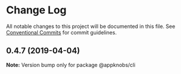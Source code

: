 # Change Log

All notable changes to this project will be documented in this file.
See [Conventional Commits](https://conventionalcommits.org) for commit guidelines.

## 0.4.7 (2019-04-04)

**Note:** Version bump only for package @appknobs/cli
